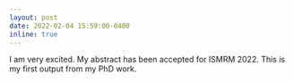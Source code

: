 ```yaml
---
layout: post
date: 2022-02-04 15:59:00-0400
inline: true
---
```


I am very excited. My abstract has been accepted for ISMRM 2022. This is my first output from my PhD work.